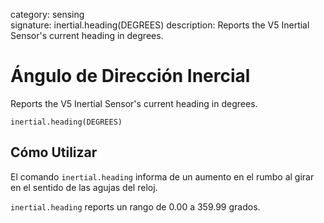category: sensing  
signature: inertial.heading(DEGREES)
description: Reports the V5 Inertial Sensor's current heading in degrees.

# Ángulo de Dirección Inercial 

Reports the V5 Inertial Sensor's current heading in degrees.

```don
inertial.heading(DEGREES)
```

## Cómo Utilizar

El comando `inertial.heading` informa de un aumento en el rumbo al girar en el sentido de las agujas del reloj.

`inertial.heading` reports un rango de 0.00 a 359.99 grados.

<advanced>
</advanced>
